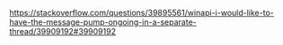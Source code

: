 https://stackoverflow.com/questions/39895561/winapi-i-would-like-to-have-the-message-pump-ongoing-in-a-separate-thread/39909192#39909192
